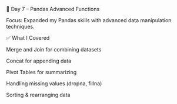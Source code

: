 📅 Day 7 – Pandas Advanced Functions

Focus: Expanded my Pandas skills with advanced data manipulation techniques.

✅ What I Covered

Merge and Join for combining datasets

Concat for appending data

Pivot Tables for summarizing

Handling missing values (dropna, fillna)

Sorting & rearranging data